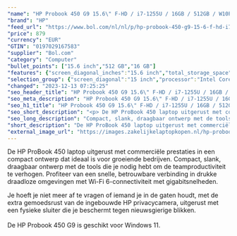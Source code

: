 ```yaml
---
"name": "HP Probook 450 G9 15.6\" F-HD / i7-1255U / 16GB / 512GB / W10P"
"brand": "HP"
"feed_url": "https://www.bol.com/nl/nl/p/hp-probook-450-g9-15-6-f-hd-i7-1255u-16gb-512gb-w10p/9300000114592355"
"price": 879
"currency": "EUR"
"GTIN": "0197029167583"
"supplier": "Bol.com"
"category": "Computer"
"bullet_points": ["15.6 inch","512 GB","16 GB"]
"features": {"screen_diagonal_inches":"15.6 inch","total_storage_space":"512 GB","memory_size":"16 GB"}
"selection_group": {"screen_diagonal":"15 inch","processor":"Intel Core i7","changed_price_past_3_days":false,"product_family":"Probook"}
"changed": "2023-12-13 07:25:25"
"seo_header_title": "HP Probook 450 G9 15.6\" F-HD / i7-1255U / 16GB / 512GB / W10P"
"seo_meta_description": "HP Probook 450 G9 15.6\" F-HD / i7-1255U / 16GB / 512GB / W10P"
"seo_h1_title": "HP Probook 450 G9 15.6\" F-HD / i7-1255U / 16GB / 512GB / W10P"
"seo_short_description": "<p> De HP ProBook 450 laptop uitgerust met commerciële prestaties in een compact ontwerp dat ideaal is voor groeiende bedrijven."
"seo_long_description": "Compact, slank, draagbaar ontwerp met de tools die je nodig hebt om de teamproductiviteit te verhogen. Profiteer van een snelle, betrouwbare verbinding in drukke draadloze omgevingen met Wi-Fi 6-connectiviteit met gigabitsnelheden. </p>\n<p> Je hoeft je niet meer af te vragen of iemand je in de gaten houdt, met de extra gemoedsrust van de ingebouwde HP privacycamera, uitgerust met een fysieke sluiter die je beschermt tegen nieuwsgierige blikken. <br /><br />De HP Probook 450 G9 is geschikt voor Windows 11. </p>"
"short_description": "De HP ProBook 450 laptop uitgerust met commerciële prestaties in een compact ontwerp dat ideaal is voor groeiende bedrijven. Compact, slank, draagbaar ontwerp met de tools die je nodig hebt om de teamproductiviteit te verhogen. Profiteer van een snelle, betrouwbare verbinding in drukke draadloze omgevingen met Wi-Fi 6-connectiviteit met gigabitsnelheden. Je hoeft je niet meer af te vragen of iemand je in de gaten houdt, met de extra gemoedsrust van de ingebouwde HP privacycamera, uitgerust met een fysieke sluiter die je beschermt tegen nieuwsgierige blikken. De HP Probook 450 G9 is geschikt voor Windows 11."
"external_image_url": "https://images.zakelijkelaptopkopen.nl/hp-probook-450-g9-15-6-f-hd-i7-1255u-16gb-512gb-w10p.webp"
---
```


<p> De HP ProBook 450 laptop uitgerust met commerciële prestaties in een compact ontwerp dat ideaal is voor groeiende bedrijven. Compact, slank, draagbaar ontwerp met de tools die je nodig hebt om de teamproductiviteit te verhogen. Profiteer van een snelle, betrouwbare verbinding in drukke draadloze omgevingen met Wi-Fi 6-connectiviteit met gigabitsnelheden. </p>
<p> Je hoeft je niet meer af te vragen of iemand je in de gaten houdt, met de extra gemoedsrust van de ingebouwde HP privacycamera, uitgerust met een fysieke sluiter die je beschermt tegen nieuwsgierige blikken.<br /><br />De HP Probook 450 G9 is geschikt voor Windows 11. </p>